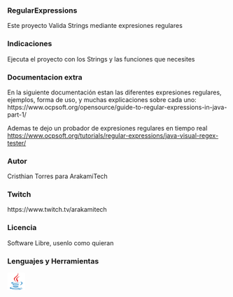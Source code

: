 <h3>RegularExpressions</h3>
Este proyecto Valida Strings mediante expresiones regulares

<h3>Indicaciones</h3>
Ejecuta el proyecto con los Strings y las funciones que necesites

<h3>Documentacion extra</h3>
En la siguiente documentación estan las diferentes expresiones regulares, ejemplos, forma de uso,
y muchas explicaciones sobre cada uno:
https://www.ocpsoft.org/opensource/guide-to-regular-expressions-in-java-part-1/

Ademas te dejo un probador de expresiones regulares en tiempo real
https://www.ocpsoft.org/tutorials/regular-expressions/java-visual-regex-tester/

<h3>Autor</h3>
Cristhian Torres para ArakamiTech

<h3>Twitch</h3>
https://www.twitch.tv/arakamitech

<h3>Licencia</h3>
Software Libre, usenlo como quieran

<h3 align="left">Lenguajes y Herramientas</h3>
<p align="left"> 
  <a href="https://www.java.com" target="_blank"> 
    <img src="https://raw.githubusercontent.com/devicons/devicon/master/icons/java/java-original.svg" alt="java" width="40" height="40"/> 
  </a>
</p>
